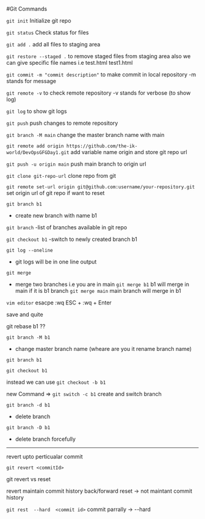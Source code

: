 #Git Commands

`git init`
Initialize git repo 

`git status`
Check status for files

`git add .`
add all files to staging area

`git restore --staged .`
to remove staged files from staging area
also we can give specific file names i.e test.html test1.html

`git commit -m "commit description"`
to make commit in local repository
-m stands for message

`git remote -v`
to check remote repository
-v stands for verbose (to show log)

`git log`
to show git logs

`git push`
push changes to remote repository

`git branch -M main`
change the master branch name with main

`git remote add origin https://github.com/the-ik-world/DevOpsGFGDay1.git`
add variable name origin and store git repo url

`git push -u origin main`
push main branch to origin url

`git clone git-repo-url`
clone repo from git


`git remote set-url origin git@github.com:username/your-repository.git`
set origin url of git repo if want to reset


`git branch b1`
- create new branch with name b1

`git branch`
-list of branches available  in git repo

`git checkout b1`
-switch to newly created branch b1


`git log --oneline`
- git logs will be in one line output

`git merge`
- merge two branches
i.e you are in main
 `git merge b1`
 b1 will merge in main
if it is b1 branch
 `git merge main`
 main branch will merge in b1
 
 
 
`vim editor`
 esacpe   :wq
 ESC + :wq + Enter
 
 save and quite 

  git  rebase b1 ??
 
 
 
 
`git branch -M b1`
 - change master branch name (wheare are you it rename branch name)


`git branch b1`

`git checkout b1`

instead we can use
`git checkout -b b1`

new Command =>
`git switch -c b1`
create and switch branch

`git branch -d b1`
- delete branch


`git branch -D b1`
- delete branch forcefully


---------------------------------------

revert upto perticualar commit

`git revert <commitId>`


git revert vs reset

revert maintain commit history back/forward
reset -> not maintant commit history

`git rest  --hard  <commit id>`
commit parrally -> --hard